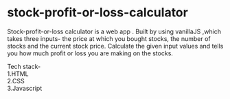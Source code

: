 # stock-profit-or-loss-calculator

Stock-profit-or-loss calculator is a web app . Built by using vanillaJS ,which takes three inputs- the price at which you bought stocks, the number of stocks and the current stock price. Calculate the given input values and tells you how much profit or loss you are making on the stocks.
 
Tech stack-\
1.HTML\
2.CSS\
3.Javascript

